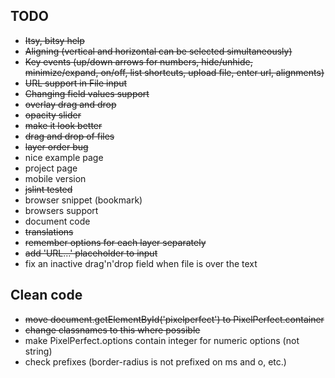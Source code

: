 ## TODO

* ~~Itsy, bitsy help~~
* ~~Aligning (vertical and horizontal can be selected simultaneously)~~
* ~~Key events (up/down arrows for numbers, hide/unhide, minimize/expand, on/off, list shortcuts, upload file, enter url, alignments)~~
* ~~URL support in File input~~
* ~~Changing field values support~~
* ~~overlay drag and drop~~
* ~~opacity slider~~
* ~~make it look better~~
* ~~drag and drop of files~~
* ~~layer order bug~~
* nice example page
* project page
* mobile version
* ~~jslint tested~~
* browser snippet (bookmark)
* browsers support
* document code
* ~~translations~~
* ~~remember options for each layer separately~~
* ~~add 'URL...' placeholder to input~~
* fix an inactive drag'n'drop field when file is over the text

## Clean code
* ~~move document.getElementById('pixelperfect') to PixelPerfect.container~~
* ~~change classnames to this where possible~~
* make PixelPerfect.options contain integer for numeric options (not string)
* check prefixes (border-radius is not prefixed on ms and o, etc.)